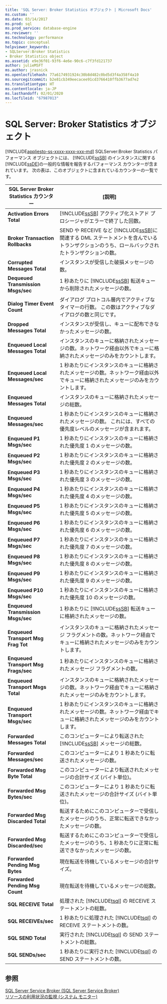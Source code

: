 ```yaml
---
title: 'SQL Server: Broker Statistics オブジェクト | Microsoft Docs'
ms.custom: ''
ms.date: 03/14/2017
ms.prod: sql
ms.prod_service: database-engine
ms.reviewer: ''
ms.technology: performance
ms.topic: conceptual
helpviewer_keywords:
- SQLServer:Broker Statistics
- Broker Statistics object
ms.assetid: e9e36f01-93f6-4e6e-90c6-c7f3fd121737
author: julieMSFT
ms.author: jrasnick
ms.openlocfilehash: 77a6174931924c30b8d482c0bd5d3f4a358f4a10
ms.sourcegitcommit: b2e81cb349eecacee91cd3766410ffb3677ad7e2
ms.translationtype: HT
ms.contentlocale: ja-JP
ms.lasthandoff: 02/01/2020
ms.locfileid: "67987013"
---
```

# <a name="sql-server-broker-statistics-object"></a>SQL Server: Broker Statistics オブジェクト
[!INCLUDE[appliesto-ss-xxxx-xxxx-xxx-md](../../includes/appliesto-ss-xxxx-xxxx-xxx-md.md)]
  SQLServer:Broker Statistics パフォーマンス オブジェクトには、 [!INCLUDE[ssSB](../../includes/sssb-md.md)] のインスタンスに関する [!INCLUDE[ssDE](../../includes/ssde-md.md)]の一般的な情報を報告するパフォーマンス カウンターが含まれています。 次の表は、このオブジェクトに含まれているカウンターの一覧です。  
  
|SQL Server Broker Statistics カウンター|[説明]|  
|-------------------------------------------|-----------------|  
|**Activation Errors Total**|[!INCLUDE[ssSB](../../includes/sssb-md.md)] アクティブ化ストアド プロシージャがエラーで終了した回数。|  
|**Broker Transaction Rollbacks**|SEND や RECEIVE など [!INCLUDE[ssSB](../../includes/sssb-md.md)]に関連する DML ステートメントを含んでいるトランザクションのうち、ロールバックされたトランザクションの数。|  
|**Corrupted Messages Total**|インスタンスが受信した破損メッセージの数。|  
|**Dequeued Transmission Msgs/sec**|1 秒あたりに [!INCLUDE[ssSB](../../includes/sssb-md.md)] 転送キューから削除されたメッセージの数。|  
|**Dialog Timer Event Count**|ダイアログ プロトコル層内でアクティブなタイマーの行数。 この数はアクティブなダイアログの数と同じです。|  
|**Dropped Messages Total**|インスタンスが受信し、キューに配布できなかったメッセージの数。|  
|**Enqueued Local Messages Total**|インスタンスのキューに格納されたメッセージの数。ネットワーク経由以外でキューに格納されたメッセージのみをカウントします。|  
|**Enqueued Local Messages/sec**|1 秒あたりにインスタンスのキューに格納されたメッセージの数。ネットワーク経由以外でキューに格納されたメッセージのみをカウントします。|  
|**Enqueued Messages Total**|インスタンスのキューに格納されたメッセージの総数。|  
|**Enqueued Messages/sec**|1 秒あたりにインスタンスのキューに格納されたメッセージの数。 これには、すべての優先度レベルのメッセージが含まれます。|  
|**Enqueued P1 Msgs/sec**|1 秒あたりにインスタンスのキューに格納された優先度 1 のメッセージの数。|  
|**Enqueued P2 Msgs/sec**|1 秒あたりにインスタンスのキューに格納された優先度 2 のメッセージの数。|  
|**Enqueued P3 Msgs/sec**|1 秒あたりにインスタンスのキューに格納された優先度 3 のメッセージの数。|  
|**Enqueued P4 Msgs/sec**|1 秒あたりにインスタンスのキューに格納された優先度 4 のメッセージの数。|  
|**Enqueued P5 Msgs/sec**|1 秒あたりにインスタンスのキューに格納された優先度 5 のメッセージの数。|  
|**Enqueued P6 Msgs/sec**|1 秒あたりにインスタンスのキューに格納された優先度 6 のメッセージの数。|  
|**Enqueued P7 Msgs/sec**|1 秒あたりにインスタンスのキューに格納された優先度 7 のメッセージの数。|  
|**Enqueued P8 Msgs/sec**|1 秒あたりにインスタンスのキューに格納された優先度 8 のメッセージの数。|  
|**Enqueued P9 Msgs/sec**|1 秒あたりにインスタンスのキューに格納された優先度 9 のメッセージの数。|  
|**Enqueued P10 Msgs/sec**|1 秒あたりにインスタンスのキューに格納された優先度 10 のメッセージの数。|  
|**Enqueued Transmission Msgs/sec**|1 秒あたりに [!INCLUDE[ssSB](../../includes/sssb-md.md)] 転送キューに格納されたメッセージの数。|  
|**Enqueued Transport Msg Frag Tot**|インスタンスのキューに格納されたメッセージ フラグメントの数。ネットワーク経由でキューに格納されたメッセージのみをカウントします。|  
|**Enqueued Transport Msg Frags/sec**|1 秒あたりにインスタンスのキューに格納されたメッセージ フラグメントの数。|  
|**Enqueued Transport Msgs Total**|インスタンスのキューに格納されたメッセージの数。ネットワーク経由でキューに格納されたメッセージのみをカウントします。|  
|**Enqueued Transport Msgs/sec**|1 秒あたりにインスタンスのキューに格納されたメッセージの数。ネットワーク経由でキューに格納されたメッセージのみをカウントします。|  
|**Forwarded Messages Total**|このコンピューターにより転送された [!INCLUDE[ssSB](../../includes/sssb-md.md)] メッセージの総数。|  
|**Forwarded Messages/sec**|このコンピューターにより 1 秒あたりに転送されたメッセージの数。|  
|**Forwarded Msg Byte Total**|このコンピューターにより転送されたメッセージの合計サイズ (バイト単位)。|  
|**Forwarded Msg Bytes/sec**|このコンピューターにより 1 秒あたりに転送されたメッセージの合計サイズ (バイト単位)。|  
|**Forwarded Msg Discarded Total**|転送するためにこのコンピューターで受信したメッセージのうち、正常に転送できなかったメッセージの数。|  
|**Forwarded Msg Discarded/sec**|転送するためにこのコンピューターで受信したメッセージのうち、1 秒あたりに正常に転送できなかったメッセージの数。|  
|**Forwarded Pending Msg Bytes**|現在転送を待機しているメッセージの合計サイズ。|  
|**Forwarded Pending Msg Count**|現在転送を待機しているメッセージの総数。|  
|**SQL RECEIVE Total**|処理された [!INCLUDE[tsql](../../includes/tsql-md.md)] の RECEIVE ステートメントの総数。|  
|**SQL RECEIVEs/sec**|1 秒あたりに処理された [!INCLUDE[tsql](../../includes/tsql-md.md)] の RECEIVE ステートメントの数。|  
|**SQL SEND Total**|実行された [!INCLUDE[tsql](../../includes/tsql-md.md)] の SEND ステートメントの総数。|  
|**SQL SENDs/sec**|1 秒あたりに実行された [!INCLUDE[tsql](../../includes/tsql-md.md)] の SEND ステートメントの数。|  
  
## <a name="see-also"></a>参照  
 [SQL Server Service Broker (SQL Server Service Broker)](../../database-engine/configure-windows/sql-server-service-broker.md)   
 [リソースの利用状況の監視 &#40;システム モニター&#41;](../../relational-databases/performance-monitor/monitor-resource-usage-system-monitor.md)  
  
  
